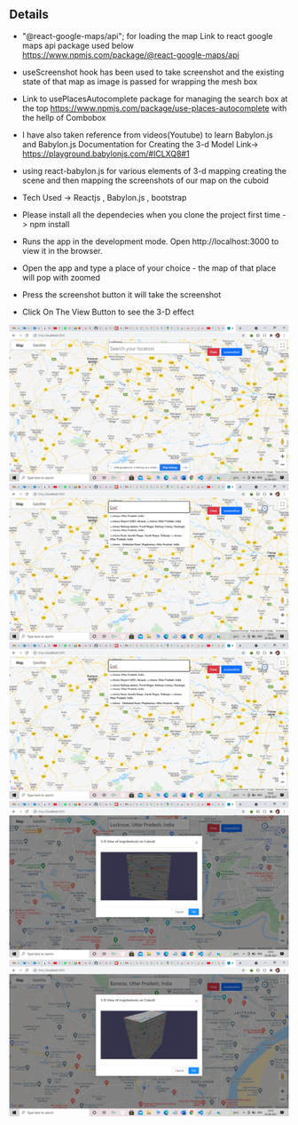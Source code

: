 ## Details



- "@react-google-maps/api"; for loading the map Link to react google maps api package used below  https://www.npmjs.com/package/@react-google-maps/api
- useScreenshot hook has been used to take screenshot and the existing state of that map as image is  passed for wrapping the mesh box  
- Link to usePlacesAutocomplete package for managing the search box at the top  https://www.npmjs.com/package/use-places-autocomplete with the hellp of Combobox
- I have also taken reference from videos(Youtube) to learn Babylon.js  and  Babylon.js Documentation for Creating the 3-d Model Link-> https://playground.babylonjs.com/#ICLXQ8#1

- using react-babylon.js for various elements of 3-d mapping creating the scene and then mapping the screenshots of our map on the cuboid
- Tech Used -> Reactjs , Babylon.js , bootstrap 
- Please install all the dependecies when you clone the project first time -> npm install
- Runs the app in the development mode. Open http://localhost:3000 to view it in the browser.
- Open the app and type a place of your choice - the map of that place will pop with zoomed
- Press the screenshot button it will take the screenshot 
- Click On The View Button to see the 3-D effect

 ![Main Page](/img/snaptrude1.png)
 ![Search Place](/img/snaptrude2.png)
 ![3-D Modal](/img/snaptrude2.png)
 ![Ok](/img/snaptrude4.png)
 ![Ok1](/img/snaptrude5.png)
 